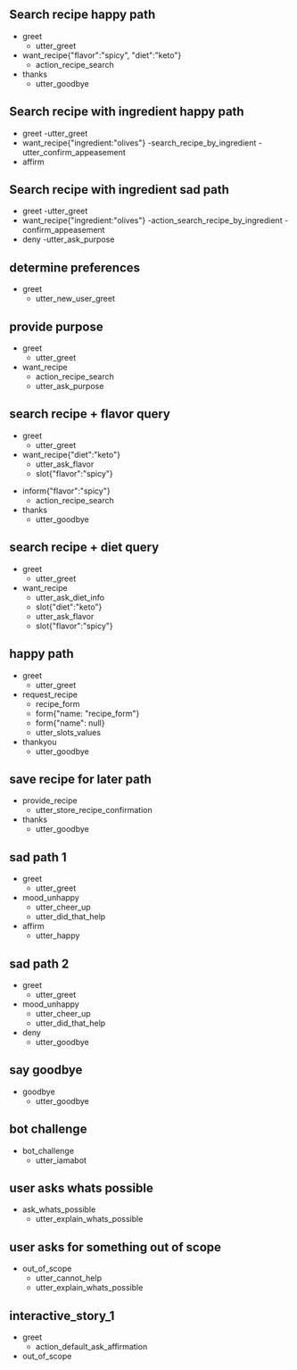 <!-- 
each ## are example stories - 
## story title
* user 
    - action taken by assistant
 -->

## Search recipe happy path
* greet
  - utter_greet
* want_recipe{"flavor":"spicy", "diet":"keto"}
  - action_recipe_search
* thanks
  - utter_goodbye

## Search recipe with ingredient happy path
* greet
   -utter_greet
* want_recipe{"ingredient:"olives"}
   -search_recipe_by_ingredient
   -utter_confirm_appeasement
* affirm

## Search recipe with ingredient sad path
* greet
   -utter_greet
* want_recipe{"ingredient:"olives"}
   -action_search_recipe_by_ingredient
   -confirm_appeasement
* deny
   -utter_ask_purpose

## determine preferences
* greet
	- utter_new_user_greet

## provide purpose
* greet
  - utter_greet
* want_recipe
  - action_recipe_search
  - utter_ask_purpose

## search recipe + flavor query
* greet
  - utter_greet
* want_recipe{"diet":"keto"}
  - utter_ask_flavor
  - slot{"flavor":"spicy"}
<!--general inform is better, then capture wider range of entities -->
* inform{"flavor":"spicy"}
  - action_recipe_search
* thanks
  - utter_goodbye

## search recipe + diet query
* greet
  - utter_greet
* want_recipe
  - utter_ask_diet_info
  - slot{"diet":"keto"}
  - utter_ask_flavor
  - slot{"flavor":"spicy"}


## happy path
* greet
  - utter_greet
* request_recipe
  - recipe_form
  - form{"name: "recipe_form"}
  - form{"name": null}
  - utter_slots_values
* thankyou
  - utter_goodbye

<!-- {"purpose": "dessert", "diet_type":"keto"}
   - action_recipe_search
   - form{"name: "action_recipe_search"}
   - form{"name": null}
 -->

## save recipe for later path
* provide_recipe
  - utter_store_recipe_confirmation
* thanks
  - utter_goodbye

## sad path 1
* greet
  - utter_greet
* mood_unhappy
  - utter_cheer_up
  - utter_did_that_help
* affirm
  - utter_happy

## sad path 2
* greet
  - utter_greet
* mood_unhappy
  - utter_cheer_up
  - utter_did_that_help
* deny
  - utter_goodbye

## say goodbye
* goodbye
  - utter_goodbye

## bot challenge
* bot_challenge
  - utter_iamabot

## user asks whats possible
* ask_whats_possible
  - utter_explain_whats_possible

## user asks for something out of scope
* out_of_scope
  - utter_cannot_help
  - utter_explain_whats_possible

<!-- ## fallback policy
   - utter_clarify
   - utter_explain_whats_possible -->
## interactive_story_1
* greet
    - action_default_ask_affirmation
* out_of_scope



<!-- how to determine not_appeased b/c not ___diet, or with new intent of need for a potluck? -->